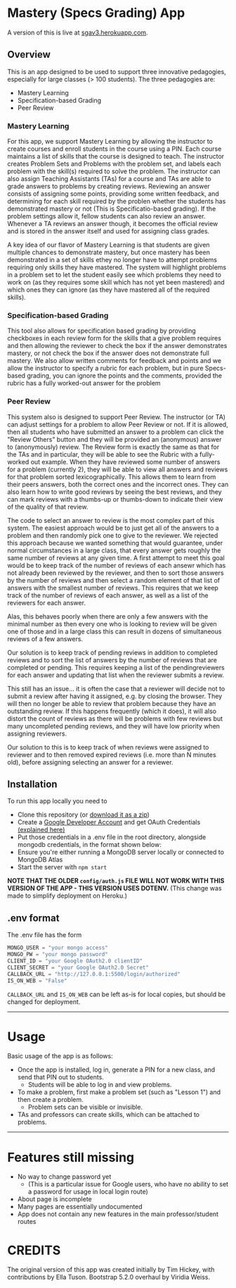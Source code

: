 # Mastery (Specs Grading) App
A version of this is live at [sgav3.herokuapp.com](https://sgav3.herokuapp.com/).

## Overview
This is an app designed to be used to support three innovative pedagogies, especially for large classes (> 100 students).
The three pedagogies are:
* Mastery Learning
* Specification-based Grading
* Peer Review

### Mastery Learning
For this app, we support Mastery Learning by allowing the instructor to create courses and enroll students in the course using a PIN.  Each course maintains a list of skills that the course is designed to teach. The instructor creates Problem Sets and Problems with the problem set, and labels each problem with the skill(s) required to solve the problem.  The instructor can also assign Teaching Assistants (TAs) for a course and TAs are able to grade answers to problems by creating reviews.  Reviewing an answer consists of assigning some points, providing some written feedback, and determining for each skill required by the problen whether the students has demonstrated mastery or not (This is Specificatio-based grading). If the problem settings allow it, fellow students can also review an answer.  Whenever a TA reviews an answer though, it becomes the official review and is stored in the answer itself and used for assigning class grades.

A key idea of our flavor of Mastery Learning is that students are given multiple chances to demonstrate mastery, but once mastery has been demonstrated in a set of skills ethey no longer have to attempt problems requiring only skills they have mastered. The system will highlight problems in a problem set to let the student easily see which problems they need to work on (as they requires some skill which has not yet been mastered) and which ones they can ignore (as they have mastered all of the required skills).

### Specification-based Grading
This tool also allows for specification based grading by providing checkboxes in each review form for the skills that a give problem requires and then allowing the reviewer to check the box if the answer demonstrates mastery, or not check the box if the answer does not demonstrate full mastery.  We also allow written comments for feedback and points and we allow the instructor to specify a rubric for each problem, but in pure Specs-based grading, you can ignore the points and the comments, provided the rubric has a fully worked-out answer for the problem

### Peer Review
This system also is designed to support Peer Review. The instructor (or TA) can adjust settings for a problem to allow Peer Review or not.  If it is allowed, then all students who have submitted an answer to a problem can click the "Review Others" button and they will be provided an (anonymous) answer to (anonymously) review. The Review form is exactly the same as that for the TAs and in particular, they will be able to see the Rubric with a fully-worked out example. When they have reviewed some number of answers for a problem (currently 2), they will be able to view all answers and reviews for that problem sorted lexicographically.  This allows them to learn from their peers answers, both the correct ones and the incorrect ones. They can also learn how to write good reviews by seeing the best reviews, and they can mark reviews with a thumbs-up or thumbs-down to indicate their view of the quality of that review.

The code to select an answer to review is the most complex part of this system.  The easiest approach would be to just get all of the answers to a problem and then randomly pick one to give to the reviewer.  We rejected this approach because we wanted something that would guarantee, under normal circumstances in a large class, that every answer gets roughly the same number of reviews at any given time.  A first attempt to meet this goal would be to keep track of the number of reviews of each ansewr which has not already been reviewed by the reviewer, and then to sort those answers by the number of reviews and then select a random element of that list of answers with the smallest number of reviews.  This requires that we keep track of the number of reviews of each answer, as well as a list of the reviewers for each answer.

Alas, this behaves poorly when there are only a few answers with the minimal number as then every one who is looking to review will be given one of those and in a large class this can result in dozens of simultaneous reviews of a few answers.

Our solution is to keep track of pending reviews in addition to completed reviews and to sort the list of answers by the number of reviews that are completed or pending. This requires keeping a list of the pendingreviewers for each answer and updating that list when the reviewer submits a review. 

This still has an issue... it is often the case that a reviewer will decide not to submit a review after having it assigned, e.g. by closing the browser.  They will then no longer be able to review that problem because they have an outstanding review.  If this happens frequently (which it does), it will also distort the count of reviews as there will be
problems with few reviews but many uncompleted pending reviews, and they will have low priority when assigning reviewers.

Our solution to this is to keep track of when reviews were assigned to reviewer and to then removed expired reviews (i.e. more than N minutes old), before assigning selecting an answer for a reviewer.



## Installation
To run this app locally you need to 
* Clone this repository (or [download it as a zip](archive/refs/heads/main.zip))
* Create a [Google Developer Account](https://console.cloud.google.com/) and get OAuth Credentials [(explained here)](https://developers.google.com/identity/protocols/oauth2/)
* Put those credentials in a .env file in the root directory, alongside mongodb credentials, in the format shown below:
* Ensure you're either running a MongoDB server locally or connected to MongoDB Atlas
* Start the server with `npm start`

**NOTE THAT THE OLDER `config/auth.js` FILE WILL NOT WORK WITH THIS VERSION OF THE APP - THIS VERSION USES DOTENV.** 
(This change was made to simplify deployment on Heroku.)

## .env format
The .env file has the form
``` javascript
MONGO_USER = "your mongo access"
MONGO_PW = "your mongo password"
CLIENT_ID = "your Google OAuth2.0 clientID"
CLIENT_SECRET = "your Google OAuth2.0 Secret"
CALLBACK_URL = "http://127.0.0.1:5500/login/authorized"
IS_ON_WEB = "False"
```

`CALLBACK_URL` and `IS_ON_WEB` can be left as-is for local copies, but should be changed for deployment.

<hr>

# Usage
Basic usage of the app is as follows:
* Once the app is installed, log in, generate a PIN for a new class, and send that PIN out to students. 
    * Students will be able to log in and view problems.
* To make a problem, first make a problem set (such as "Lesson 1") and then create a problem. 
    * Problem sets can be visible or invisible.
* TAs and professors can create skills, which can be attached to problems.

<hr>

# Features still missing
* No way to change password yet
    * (This is a particular issue for Google users, who have no ability to set a password for usage in local login route)
* About page is incomplete
* Many pages are essentially undocumented
* App does not contain any new features in the main professor/student routes

# CREDITS
The original version of this app was created initially by Tim Hickey, with contributions by Ella Tuson. Bootstrap 5.2.0 overhaul by Viridia Weiss.
